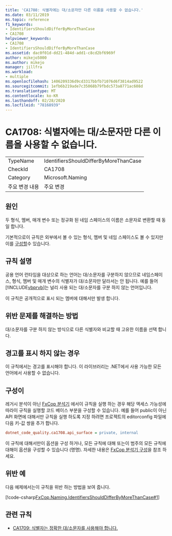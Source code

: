 ```yaml
---
title: 'CA1708: 식별자에는 대/소문자만 다른 이름을 사용할 수 없습니다.'
ms.date: 03/11/2019
ms.topic: reference
f1_keywords:
- IdentifiersShouldDifferByMoreThanCase
- CA1708
helpviewer_keywords:
- CA1708
- IdentifiersShouldDifferByMoreThanCase
ms.assetid: dac0f01d-dd21-484d-add1-c8cd2bf6969f
author: mikejo5000
ms.author: mikejo
manager: jillfra
ms.workload:
- multiple
ms.openlocfilehash: 1406209336d9cd3317bbfb71076d6f3814ad9522
ms.sourcegitcommit: 1efb6b219ade7c35068b79fbdc573a8771ac608d
ms.translationtype: MT
ms.contentlocale: ko-KR
ms.lasthandoff: 02/28/2020
ms.locfileid: "78168939"
---
```

# <a name="ca1708-identifiers-should-differ-by-more-than-case"></a>CA1708: 식별자에는 대/소문자만 다른 이름을 사용할 수 없습니다.

|||
|-|-|
|TypeName|IdentifiersShouldDifferByMoreThanCase|
|CheckId|CA1708|
|Category|Microsoft.Naming|
|주요 변경 내용|주요 변경|

## <a name="cause"></a>원인

두 형식, 멤버, 매개 변수 또는 정규화 된 네임 스페이스의 이름은 소문자로 변환할 때 동일 합니다.

기본적으로이 규칙은 외부에서 볼 수 있는 형식, 멤버 및 네임 스페이스도 볼 수 있지만이를 [구성할](#configurability)수 있습니다.

## <a name="rule-description"></a>규칙 설명

공용 언어 런타임을 대상으로 하는 언어는 대/소문자를 구분하지 않으므로 네임스페이스, 형식, 멤버 및 매개 변수의 식별자가 대/소문자만 달라서는 안 됩니다. 예를 들어 [!INCLUDE[vbprvb](../code-quality/includes/vbprvb_md.md)]는 널리 사용 되는 대/소문자를 구분 하지 않는 언어입니다.

이 규칙은 공개적으로 표시 되는 멤버에 대해서만 발생 합니다.

## <a name="how-to-fix-violations"></a>위반 문제를 해결하는 방법

대/소문자를 구분 하지 않는 방식으로 다른 식별자와 비교할 때 고유한 이름을 선택 합니다.

## <a name="when-to-suppress-warnings"></a>경고를 표시 하지 않는 경우

이 규칙에서는 경고를 표시해야 합니다. 이 라이브러리는 .NET에서 사용 가능한 모든 언어에서 사용할 수 없습니다.

## <a name="configurability"></a>구성이

레거시 분석이 아닌 [FxCop 분석기](install-fxcop-analyzers.md) 에서이 규칙을 실행 하는 경우 해당 액세스 가능성에 따라이 규칙을 실행할 코드 베이스 부분을 구성할 수 있습니다. 예를 들어 public이 아닌 API 화면에 대해서만 규칙을 실행 하도록 지정 하려면 프로젝트의 editorconfig 파일에 다음 키-값 쌍을 추가 합니다.

```ini
dotnet_code_quality.ca1708.api_surface = private, internal
```

이 규칙에 대해서만이 옵션을 구성 하거나, 모든 규칙에 대해 또는이 범주의 모든 규칙에 대해이 옵션을 구성할 수 있습니다 (명명). 자세한 내용은 [FxCop 분석기 구성](configure-fxcop-analyzers.md)을 참조 하세요.

## <a name="example-of-a-violation"></a>위반 예

다음 예제에서는이 규칙을 위반 하는 방법을 보여 줍니다.

[!code-csharp[FxCop.Naming.IdentifiersShouldDifferByMoreThanCase#1](../code-quality/codesnippet/CSharp/ca1708-identifiers-should-differ-by-more-than-case_1.cs)]

## <a name="related-rules"></a>관련 규칙

- [CA1709: 식별자는 정확한 대/소문자를 사용해야 합니다.](../code-quality/ca1709.md)
